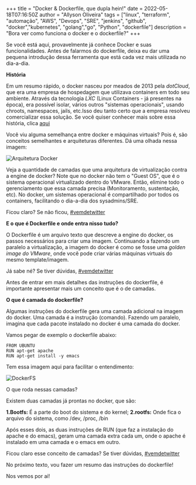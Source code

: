 +++
title = "Docker & Dockerfile, que dupla hein!"
date = 2022-05-18T07:16:50Z
author = "Allyson Oliveira"
tags = ["linux", "terraform", "automação", "AWS", "Devops", "SRE", "jenkins", "github", "docker","kubernetes", "golang","go", "Python", "dockerfile"]
description = "Bora ver como funciona o docker e o dockerfile?"
+++

Se você está aqui, provavelmente já conhece Docker e suas funcionalidades. Antes de falarmos do dockerfile, deixa eu dar uma pequena introdução dessa ferramenta que está cada vez mais utilizada no dia-a-dia.

**História**

Em um resumo rápido, o docker nasceu por meados de 2013 pela *dotCloud*, que era uma empresa de hospedagem que utilizava containers em todo seu ambiente. Através da tecnologia *LXC* (Linux Containers - já presentes na época), era possível isolar, vários outros "sistemas operacionais", usando chroots, namespaces, jails, etc.Isso deu tanto certo que a empresa resolveu comercializar essa solução. Se você quiser conhecer mais sobre essa história, clica [aqui](https://www.linuxnocafe.com.br/historia-chroot-docker/) 

Você viu alguma semelhança entre docker e máquinas virtuais? Pois é, são conceitos semelhantes e arquiteturas diferentes. Dá uma olhada nessa imagem:

![Arquitetura Docker](/img/arquitetura.png)

Veja a quantidade de camadas que uma arquitetura de virtualização contra a engine de docker? Note que no docker não tem o "Guest OS", que é o sistema operacional virtualizado dentro do VMware. Então, elimine todo o gerenciamento que essa camada precisa (Monitoramento, sustentação, etc). No docker, um sistemas operacional é compartilhado por todos os containers, facilitando o dia-a-dia dos sysadmins/SRE.

Ficou claro? Se não ficou, [#vemdetwitter](https://twitter.com/asoliveira)

**E o que é Dockerfile e onde entra nisso tudo?**

O Dockerfile é um arquivo texto que descreve a engine do docker, os passos necessários para criar uma imagem. Continuando a fazendo um paralelo a virtualização, a imagem do docker é como se fosse uma *golden image do VMware*, onde você pode criar várias máquinas virtuais do mesmo template/imagem.

Já sabe né? Se tiver dúvidas, [#vemdetwitter](https://twitter.com/asoliveira)

Antes de entrar em mais detalhes das instruções do dockerfile, é importante apresentar mais um conceito que é o de camadas.

**O que é camada do dockerfile?**

Algumas instruções do dockerfile gera uma camada adicional na imagem do docker. Uma camada é a instrução (comando). Fazendo um paralelo, imagina que cada pacote instalado no docker é uma camada do docker.

Vamos pegar de exemplo o dockerfile abaixo:

```
FROM UBUNTU
RUN apt-get apache
RUN apt-get install -y emacs
```

Tem essa imagem aqui para facilitar o entendimento:

![DockerFS](/img/dockerfs.png)

O que roda nessas camadas?

Existem duas camadas já prontas no docker, que são:

**1.Bootfs:** É a parte do boot do sistema e do kernel;
**2.rootfs:** Onde fica o arquivo do sistema, como /dev, /proc, /bin

Após esses dois, as duas instruções de RUN (que faz a instalação do apache e do emacs), geram uma camada extra cada um, onde o apache é instalado em uma camada e o emacs em outro. 

Ficou claro esse conceito de camadas? Se tiver dúvidas, [#vemdetwitter](https://twitter.com/asoliveira)

No próximo texto, vou fazer um resumo das instruções do dockerfile! 

Nos vemos por ai!